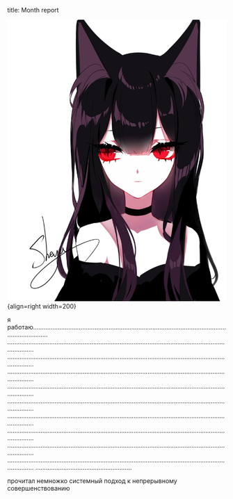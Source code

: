 title: Month report

![](/blog/static/img/4V3a3mYKhSo.jpg){align=right width=200}

я работаю..................................................................................................................................... ........................................................................................................................................... ........................................................................................................................................... ........................................................................................................................................... ........................................................................................................................................... ........................................................................................................................................... ........................................................................................................................................... ........................................................................................................................................... ........................................................................................................................................... ........................................................................................................................................... .......................................................

прочитал немножко системный подход к непрерывному совершенствованию
